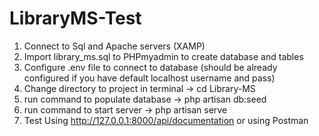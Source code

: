 # LibraryMS-Test
1. Connect to Sql and Apache servers (XAMP)
2. Import library_ms.sql to PHPmyadmin to create database and tables
3. Configure .env file to connect to database (should be already configured if you have default localhost username and pass)
4. Change directory to project in terminal -> cd Library-MS
5. run command to populate database -> php artisan db:seed
6. run command to start server -> php artisan serve
7. Test Using http://127.0.0.1:8000/api/documentation  or  using Postman